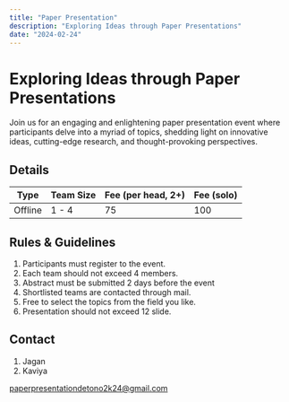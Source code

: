 ```yaml
---
title: "Paper Presentation"
description: "Exploring Ideas through Paper Presentations"
date: "2024-02-24"
---
```


# Exploring Ideas through Paper Presentations

Join us for an engaging and enlightening paper presentation event where participants delve into a myriad of topics, shedding light on innovative ideas, cutting-edge research, and thought-provoking perspectives.

## Details

| Type    | Team Size | Fee (per head, 2+) | Fee (solo) |
| ------- | --------- | ------------------ | ---------- |
| Offline | 1 - 4     | 75                 | 100        |

## Rules & Guidelines

1. Participants must register to the event.
2. Each team should not exceed 4 members.
3. Abstract must be submitted 2 days before the event
4. Shortlisted teams are contacted through mail.
5. Free to select the topics from the field you like.
6. Presentation should not exceed 12 slide.

## Contact

1. Jagan
2. Kaviya

paperpresentationdetono2k24@gmail.com
